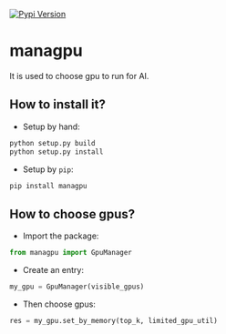 [![Pypi Version](https://img.shields.io/pypi/v/managpu?color=green)](https://pypi.org/project/managpu/)

# managpu

It is used to choose gpu to run for AI.

## How to install it?
 - Setup by hand:
 
 ```python
python setup.py build
python setup.py install
```
 - Setup by `pip`:
 
```bash
pip install managpu
```

## How to choose gpus?
 - Import the package:
 
 ```python
from managpu import GpuManager
```
 - Create an entry:
 
 ```python
my_gpu = GpuManager(visible_gpus)
```
 - Then choose gpus:
 
 ```python
res = my_gpu.set_by_memory(top_k, limited_gpu_util)
```
